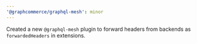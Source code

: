 ```yaml
---
'@graphcommerce/graphql-mesh': minor
---
```


Created a new `@graphql-mesh` plugin to forward headers from backends as `forwardedHeaders` in extensions.
